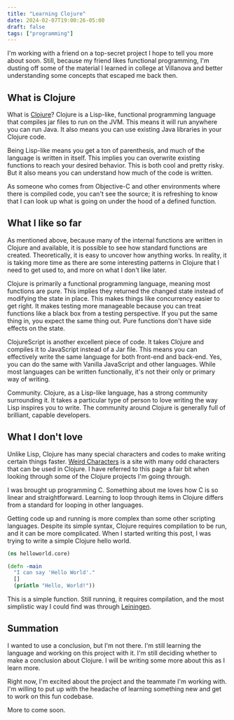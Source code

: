 ```yaml
---
title: "Learning Clojure"
date: 2024-02-07T19:00:26-05:00
draft: false
tags: ["programming"]
---
```


I'm working with a friend on a top-secret project I hope to tell you more about soon. Still, because my friend likes functional programming, I'm dusting off some of the material I learned in college at Villanova and better understanding some concepts that escaped me back then.

## What is Clojure

What is [Clojure](https://clojure.org)? Clojure is a Lisp-like, functional programming language that compiles jar files to run on the JVM. This means it will run anywhere you can run Java. It also means you can use existing Java libraries in your Clojure code.

Being Lisp-like means you get a ton of parenthesis, and much of the language is written in itself. This implies you can overwrite existing functions to reach your desired behavior. This is both cool and pretty risky. But it also means you can understand how much of the code is written.

As someone who comes from Objective-C and other environments where there is compiled code, you can't see the source; it is refreshing to know that I can look up what is going on under the hood of a defined function.

## What I like so far

As mentioned above, because many of the internal functions are written in Clojure and available, it is possible to see how standard functions are created. Theoretically, it is easy to uncover how anything works. In reality, it is taking more time as there are some interesting patterns in Clojure that I need to get used to, and more on what I don't like later.

Clojure is primarily a functional programming language, meaning most functions are pure. This implies they returned the changed state instead of modifying the state in place. This makes things like concurrency easier to get right. It makes testing more manageable because you can treat functions like a black box from a testing perspective. If you put the same thing in, you expect the same thing out. Pure functions don't have side effects on the state.

ClojureScript is another excellent piece of code. It takes Clojure and compiles it to JavaScript instead of a Jar file. This means you can effectively write the same language for both front-end and back-end. Yes, you can do the same with Vanilla JavaScript and other languages. While most languages can be written functionally, it's not their only or primary way of writing.

Community. Clojure, as a Lisp-like language, has a strong community surrounding it. It takes a particular type of person to love writing the way Lisp inspires you to write. The community around Clojure is generally full of brilliant, capable developers.

## What I don't love

Unlike Lisp, Clojure has many special characters and codes to make writing certain things faster. [Weird Characters](https://clojure.org/guides/weird_characters) is a site with many odd characters that can be used in Clojure. I have referred to this page a fair bit when looking through some of the Clojure projects I'm going through.

I was brought up programming C. Something about me loves how C is so linear and straightforward. Learning to loop through items in Clojure differs from a standard for looping in other languages.

Getting code up and running is more complex than some other scripting languages. Despite its simple syntax, Clojure requires compilation to be run, and it can be more complicated. When I started writing this post, I was trying to write a simple Clojure hello world.

```clojure
(ns helloworld.core)

(defn -main
  "I can say 'Hello World'."
  []
  (println "Hello, World!"))
```

This is a simple function. Still running, it requires compilation, and the most simplistic way I could find was through [Leiningen](https://leiningen.org).

## Summation

I wanted to use a conclusion, but I'm not there. I'm still learning the language and working on this project with it. I'm still deciding whether to make a conclusion about Clojure. I will be writing some more about this as I learn more.

Right now, I'm excited about the project and the teammate I'm working with. I'm willing to put up with the headache of learning something new and get to work on this fun codebase.

More to come soon.
